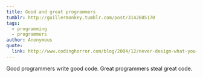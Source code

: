 ```yaml
---
title: Good and great programmers
tumblr: http://guillermonkey.tumblr.com/post/3142605170
tags:
  - programming
  - programmers
author: Anonymous
quote:
  link: http://www.codinghorror.com/blog/2004/12/never-design-what-you-can-steal.html
---
```


Good programmers write good code. Great programmers steal great code.
